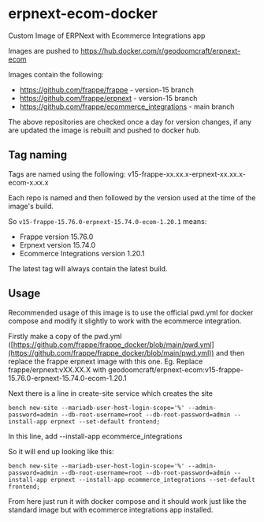 # erpnext-ecom-docker
Custom Image of ERPNext with Ecommerce Integrations app

Images are pushed to https://hub.docker.com/r/geodoomcraft/erpnext-ecom

Images contain the following:
- https://github.com/frappe/frappe - version-15 branch
- https://github.com/frappe/erpnext - version-15 branch
- https://github.com/frappe/ecommerce_integrations - main branch

The above repositories are checked once a day for version changes, if any are updated the image is rebuilt and pushed to docker hub.

## Tag naming
Tags are named using the following:
v15-frappe-xx.xx.x-erpnext-xx.xx.x-ecom-x.xx.x

Each repo is named and then followed by the version used at the time of the image's build.

So `v15-frappe-15.76.0-erpnext-15.74.0-ecom-1.20.1` means:
- Frappe version 15.76.0
- Erpnext version 15.74.0
- Ecommerce Integrations version 1.20.1

The latest tag will always contain the latest build.

## Usage
Recommended usage of this image is to use the official pwd.yml for docker compose and modify it slightly to work with the ecommerce integration.

Firstly make a copy of the pwd.yml ([https://github.com/frappe/frappe_docker/blob/main/pwd.yml](https://github.com/frappe/frappe_docker/blob/main/pwd.yml)⁠) and then replace the frappe erpnext image with this one. Eg. Replace frappe/erpnext:vXX.XX.X with geodoomcraft/erpnext-ecom:v15-frappe-15.76.0-erpnext-15.74.0-ecom-1.20.1

Next there is a line in create-site service which creates the site

```
bench new-site --mariadb-user-host-login-scope='%' --admin-password=admin --db-root-username=root --db-root-password=admin --install-app erpnext --set-default frontend;
```
In this line, add --install-app ecommerce_integrations


So it will end up looking like this:

```
bench new-site --mariadb-user-host-login-scope='%' --admin-password=admin --db-root-username=root --db-root-password=admin --install-app erpnext --install-app ecommerce_integrations --set-default frontend;
```
From here just run it with docker compose and it should work just like the standard image but with ecommerce integrations app installed.

